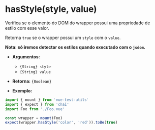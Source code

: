 # hasStyle(style, value)

Verifica se o elemento do DOM do wrapper possui uma propriedade de estilo com esse valor.

Retorna `true` se o wrapper possui um `style` com o `value`.

**Nota: só iremos detectar os estilos quando executado com o `jsdom`.**

- **Argumentos:**
  - `{String} style`
  - `{String} value`

- **Retorna:** `{Boolean}`

- **Exemplo:**

```js
import { mount } from 'vue-test-utils'
import { expect } from 'chai'
import Foo from './Foo.vue'

const wrapper = mount(Foo)
expect(wrapper.hasStyle('color', 'red')).toBe(true)
```
